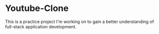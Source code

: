 # Youtube-Clone
This is a practice project I'm working on to gain a better understanding of full-stack application development.
